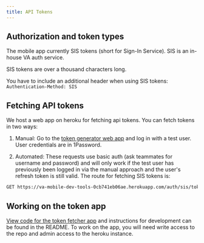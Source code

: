 ```yaml
---
title: API Tokens
---
```


## Authorization and token types

The mobile app currently SIS tokens (short for Sign-In Service). SIS is an in-house VA auth service.

SIS tokens are over a thousand characters long.

You have to include an additional header when using SIS tokens: `Authentication-Method: SIS`

## Fetching API tokens

We host a web app on heroku for fetching api tokens. You can fetch tokens in two ways:

1. Manual: Go to the [token generator web app](https://va-mobile-dev-tools-0cb741eb06ae.herokuapp.com) and log in with a test user. User credentials are in 1Password.

2. Automated: These requests use basic auth (ask teammates for username and password) and will only work if the test user has previously been logged in via the manual approach and the user's refresh token is still valid. The route for fetching SIS tokens is:

```bash
GET https://va-mobile-dev-tools-0cb741eb06ae.herokuapp.com/auth/sis/token/judy.morrison@id.me
```

## Working on the token app

[View code for the token fetcher app](https://github.com/adhocteam/va-mobile-sampleweb) and instructions for development can be found in the README. To work on the app, you will need write access to the repo and admin access to the heroku instance.
